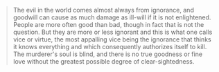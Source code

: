 > The evil in the world comes almost always from ignorance, and goodwill can cause as much damage as ill-will if it is not enlightened. People are more often good than bad, though in fact that is not the question. But they are more or less ignorant and this is what one calls vice or virtue, the most appalling vice being the ignorance that thinks it knows everything and which consequently authorizes itself to kill. The murderer's soul is blind, and there is no true goodness or fine love without the greatest possible degree of clear-sightedness.
